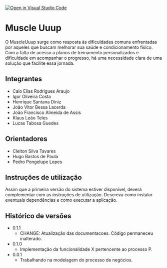 [![Open in Visual Studio Code](https://classroom.github.com/assets/open-in-vscode-718a45dd9cf7e7f842a935f5ebbe5719a5e09af4491e668f4dbf3b35d5cca122.svg)](https://classroom.github.com/online_ide?assignment_repo_id=14106937&assignment_repo_type=AssignmentRepo)
# Muscle Uuup


O MuscleUuup surge como resposta às dificuldades comuns enfrentadas por aqueles que buscam melhorar sua saúde e condicionamento físico. Com a falta de acesso a planos de treinamento personalizados e dificuldade em acompanhar o progresso, há uma necessidade clara de uma solução que facilite essa jornada.

## Integrantes

* Caio Elias Rodrigues Araujo
* Igor Oliveira Costa
* Henrique Santana Diniz
* João Vitor Bessa Lacerda
* João Francisco Almeida de Assis
* Klaus Leão Teles
* Lucas Tabosa Guedes

## Orientadores

* Cleiton Silva Tavares
* Hugo Bastos de Paula
* Pedro Pongelupe Lopes

## Instruções de utilização

Assim que a primeira versão do sistema estiver disponível, deverá complementar com as instruções de utilização. Descreva como instalar eventuais dependências e como executar a aplicação.

## Histórico de versões

* 0.1.1
    * CHANGE: Atualização das documentacoes. Código permaneceu inalterado.
* 0.1.0
    * Implementação da funcionalidade X pertencente ao processo P.
* 0.0.1
    * Trabalhando na modelagem do processo de negócios.

